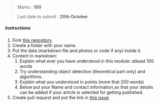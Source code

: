 > Marks                : **100**

> Last date to submit  :  **20th October**

##### Instructions

1. Fork [this repository](https://github.com/Learn-Write-Repeat/Open-contributions)
2. Create a folder with your name.
3. Put the data (markdown file and photos or code if any) inside it.
4. Content in markdown:
   1. Explain what ever you have understood in this module: atleast 100 words
   2. Try understanding object detection (theoretical part only) and algorithms.
   3. Explain what you understood in points (more that 200 words)
   4. Below put your Name and contact information,so that your details can be added if your article is selected for getting published.
5. Create pull request and put the link in [this issue](https://github.com/DevIncept/OpenCV-Module-2/issues/1)
